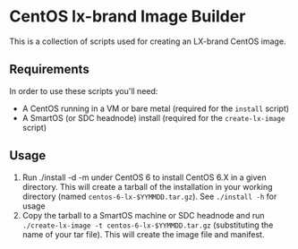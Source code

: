 # CentOS lx-brand Image Builder

This is a collection of scripts used for creating an LX-brand CentOS image.

## Requirements

In order to use these scripts you'll need:

- A CentOS running in a VM or bare metal (required for the `install` script) 
- A SmartOS (or SDC headnode) install (required for the `create-lx-image` script)

## Usage

1. Run ./install -d <chroot> -m <mirror> under CentOS 6 to install CentOS 6.X in a given directory. This will create a tarball of the installation in your working directory (named `centos-6-lx-$YYMMDD.tar.gz`). See `./install -h` for usage
2. Copy the tarball to a SmartOS machine or SDC headnode and run `./create-lx-image -t centos-6-lx-$YYMMDD.tar.gz` (substituting the name of your tar file). This will create the image file and manifest.
